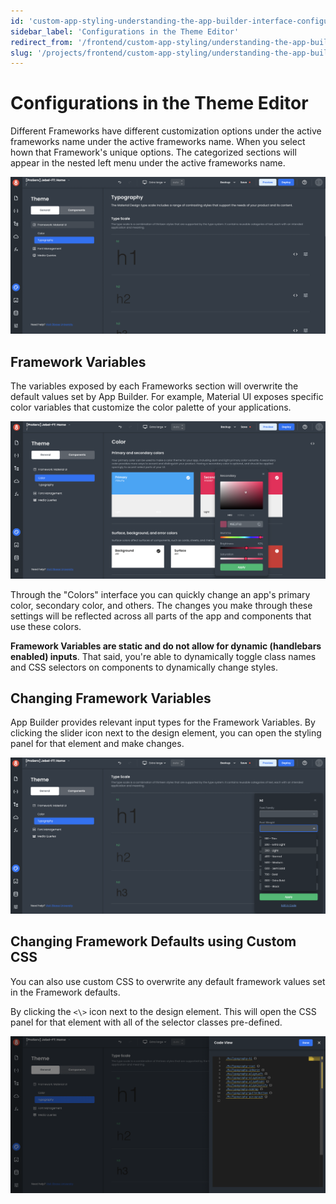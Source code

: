 ```yaml
---
id: 'custom-app-styling-understanding-the-app-builder-interface-configurations-in-the-theme-editor'
sidebar_label: 'Configurations in the Theme Editor'
redirect_from: '/frontend/custom-app-styling/understanding-the-app-builder-interface/configurations-in-the-theme-editor'
slug: '/projects/frontend/custom-app-styling/understanding-the-app-builder-interface/configurations-in-the-theme-editor'
---
```


# Configurations in the Theme Editor

Different Frameworks have different customization options under the active frameworks name under the active frameworks name. When you select hown that Framework's unique options. The categorized sections will appear in the nested left menu under the active frameworks name.

![Theme variables in the Theme editor](./_images/ab-custom-styles-theme-2.png)

## Framework Variables

The variables exposed by each Frameworks section will overwrite the default values set by App Builder. For example, Material UI exposes specific color variables that customize the color palette of your applications.

![Setting color in Material UI Framework Theme](./_images/ab-custom-styles-theme-3.png)

Through the "Colors" interface you can quickly change an app's primary color, secondary color, and others. The changes you make through these settings will be reflected across all parts of the app and components that use these colors.

**Framework Variables are static and do not allow for dynamic (handlebars enabled) inputs**. That said, you're able to dynamically toggle class names and CSS selectors on components to dynamically change styles.

## Changing Framework Variables

App Builder provides relevant input types for the Framework Variables. By clicking the slider icon next to the design element, you can open the styling panel for that element and make changes.

![Editing font settings for typography](./_images/ab-custom-styles-theme-4.png)

## Changing Framework Defaults using Custom CSS

You can also use custom CSS to overwrite any default framework values set in the Framework defaults.

By clicking the `<\>` icon next to the design element. This will open the CSS panel for that element with all of the selector classes pre-defined.

![Custom CSS interface in App Builder](./_images/ab-custom-styles-theme-5.png)
